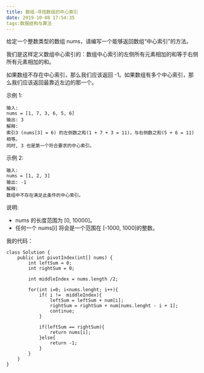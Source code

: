 ```yaml
---
title: 数组-寻找数组的中心索引
date: 2019-10-08 17:54:35
tags:数据结构与算法
---
```


给定一个整数类型的数组 nums，请编写一个能够返回数组“中心索引”的方法。  

我们是这样定义数组中心索引的：数组中心索引的左侧所有元素相加的和等于右侧所有元素相加的和。  

如果数组不存在中心索引，那么我们应该返回 -1。如果数组有多个中心索引，那么我们应该返回最靠近左边的那一个。  

示例 1:
```
输入: 
nums = [1, 7, 3, 6, 5, 6]
输出: 3
解释: 
索引3 (nums[3] = 6) 的左侧数之和(1 + 7 + 3 = 11)，与右侧数之和(5 + 6 = 11)相等。
同时, 3 也是第一个符合要求的中心索引。
```
示例 2:  
```
输入: 
nums = [1, 2, 3]
输出: -1
解释: 
数组中不存在满足此条件的中心索引。
```
说明:  
* nums 的长度范围为 [0, 10000]。
* 任何一个 nums[i] 将会是一个范围在 [-1000, 1000]的整数。

我的代码：
```
class Solution {
    public int pivotIndex(int[] nums) {
        int leftSum = 0;
        int rightSum = 0;
        
        int middleIndex = nums.length /2;
        
        for(int i=0; i<nums.lenght; i++){
            if( i !=  middleIndex){
                leftSum = leftSum + num[i];
                rightSum = rightSum + num[nums.lenght - i + 1];
                continue;
            }
            
            if(leftSum == rightSum){
                return nums[i];
            }else{
                return -1;
            }
        }
    }
}
```
